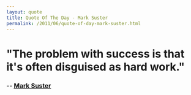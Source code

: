 ```yaml
---
layout: quote
title: Quote Of The Day - Mark Suster
permalink: /2011/06/quote-of-day-mark-suster.html
---
```

# "The problem with success is that it's often disguised as hard work."
### -- [Mark Suster][6]
 
   [6]: http://www.bothsidesofthetable.com/2011/05/31/the-harder-i-work-the-luckier-i-get/